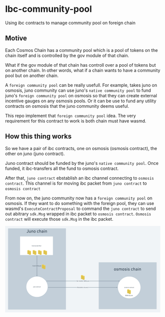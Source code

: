 # Ibc-community-pool
Using ibc contracts to manage community pool on foreign chain

## Motive
Each Cosmos Chain has a community pool which is a pool of tokens on the chain itself and is controlled by the gov module of that chain.

What if the gov module of that chain has controll over a pool of tokens but on another chain. In other words, what if a chain wants to have a community pool but on another chain. 

A `foreign community pool` can be really usefull. For example, takes juno on osmosis, juno community can use juno's `native community pool` to fund juno's `foreign community pool` on osmosis so that they can create external incentive gauges on any osmosis pools. Or it can be use to fund any utility contracts on osmosis that the juno community deems useful.

This repo implement that `foreign community pool` idea. The very requirement for this contract to work is both chain must have wasmd.

## How this thing works
So we have a pair of ibc contracts, one on osmosis (osmosis contract), the other on juno (juno contract).

Juno contract should be funded by the juno's `native community pool`. Once funded, it ibc-transfers all the fund to osmosis contract.

After that, `juno contract` ebstablish an ibc channel connecting to `osmosis contract`. This channel is for moving ibc packet from `juno contract` to `osmosis contract`

From now on, the juno community now has a `foreign community pool` on osmosis. If they want to do something with the foreign pool, they can use wasmd's `ExecuteContractProposal` to command the `juno contract` to send out abitrary `sdk.Msg` wrapped in ibc packet to `osmosis contract`. `Osmosis contract` will execute those `sdk.Msg` in the ibc packet.

![Alt text](Ibc-community1.png?raw=true "Title")






